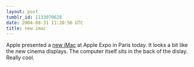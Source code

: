 ```yaml
---
layout: post
tumblr_id: 1133070628  
date: 2004-08-31 11:20:56 UTC
title: new imac
---
```


Apple presented a <a href="http://www.apple.com/imac/" target="_blank">new iMac</a> at Apple Expo in Paris today. It looks a bit like the new cinema displays. The computer itself sits in the back of the dislay. Really cool.
